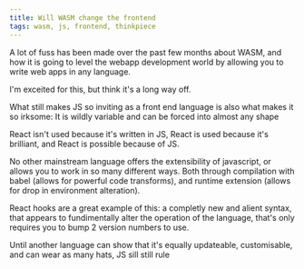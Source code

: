 ```yaml
---
title: Will WASM change the frontend
tags: wasm, js, frontend, thinkpiece
---
```


A lot of fuss has been made over the past few months about WASM, and how it is going to level the webapp development world by allowing you to write web apps in any language.

I'm exceited for this, but think it's a long way off.

What still makes JS so inviting as a front end language is also what makes it so irksome: It is wildly variable and can be forced into almost any shape

React isn't used because it's written in JS, React is used because it's brilliant, and React is possible because of JS.

No other mainstream language offers the extensibility of javascript, or allows you to work in so many different ways. Both through compilation with babel (allows for powerful code transforms), and runtime extension (allows for drop in environment alteration).

React hooks are a great example of this: a completly new and alient syntax, that appears to fundimentally alter the operation of the language, that's only requires you to bump 2 version numbers to use.

Until another language can show that it's equally updateable, customisable, and can wear as many hats, JS sill still rule
